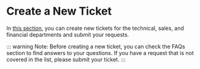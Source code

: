 # Create a New Ticket

In [this section](https://panel.virakcloud.com/user/ticket/dashboard?step=faq), you can create new tickets for the technical, sales, and financial departments and submit your requests.

::: warning Note:
Before creating a new ticket, you can check the FAQs section to find answers to your questions. If you have a request that is not covered in the list, please submit your ticket.
:::

<DarkModeImage
  dark-src="/images/guides/en/dark/tickets/register-req.png"
  light-src="/images/guides/en/light/tickets/register-req.png"
  alt="Registration image"
/>
